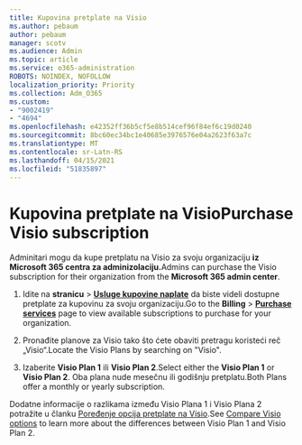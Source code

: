 ```yaml
---
title: Kupovina pretplate na Visio
ms.author: pebaum
author: pebaum
manager: scotv
ms.audience: Admin
ms.topic: article
ms.service: o365-administration
ROBOTS: NOINDEX, NOFOLLOW
localization_priority: Priority
ms.collection: Adm_O365
ms.custom:
- "9002419"
- "4694"
ms.openlocfilehash: e42352ff36b5cf5e8b514cef96f84ef6c19d0240
ms.sourcegitcommit: 8bc60ec34bc1e40685e3976576e04a2623f63a7c
ms.translationtype: MT
ms.contentlocale: sr-Latn-RS
ms.lasthandoff: 04/15/2021
ms.locfileid: "51835897"
---
```

# <a name="purchase-visio-subscription"></a><span data-ttu-id="cea43-102">Kupovina pretplate na Visio</span><span class="sxs-lookup"><span data-stu-id="cea43-102">Purchase Visio subscription</span></span>

<span data-ttu-id="cea43-103">Adminitari mogu da kupe pretplatu na Visio za svoju organizaciju **iz Microsoft 365 centra za adminizolaciju.**</span><span class="sxs-lookup"><span data-stu-id="cea43-103">Admins can purchase the Visio subscription for their organization from the **Microsoft 365 admin center**.</span></span>

1. <span data-ttu-id="cea43-104">Idite na **stranicu**  >  **[Usluge kupovine naplate](https://go.microsoft.com/fwlink/p/?linkid=868433)** da biste videli dostupne pretplate za kupovinu za svoju organizaciju.</span><span class="sxs-lookup"><span data-stu-id="cea43-104">Go to the **Billing** > **[Purchase services](https://go.microsoft.com/fwlink/p/?linkid=868433)** page to view available subscriptions to purchase for your organization.</span></span>

2. <span data-ttu-id="cea43-105">Pronađite planove za Visio tako što ćete obaviti pretragu koristeći reč „Visio“.</span><span class="sxs-lookup"><span data-stu-id="cea43-105">Locate the Visio Plans by searching on "Visio".</span></span>

3. <span data-ttu-id="cea43-106">Izaberite **Visio Plan 1** ili **Visio Plan 2**.</span><span class="sxs-lookup"><span data-stu-id="cea43-106">Select either the **Visio Plan 1** or **Visio Plan 2**.</span></span> <span data-ttu-id="cea43-107">Oba plana nude mesečnu ili godišnju pretplatu.</span><span class="sxs-lookup"><span data-stu-id="cea43-107">Both Plans offer a monthly or yearly subscription.</span></span>

<span data-ttu-id="cea43-108">Dodatne informacije o razlikama između Visio Plana 1 i Visio Plana 2 potražite u članku [Poređenje opcija pretplate na Visio](https://products.office.com/Visio/microsoft-visio-plans-and-pricing-compare-visio-options).</span><span class="sxs-lookup"><span data-stu-id="cea43-108">See [Compare Visio options](https://products.office.com/Visio/microsoft-visio-plans-and-pricing-compare-visio-options) to learn more about the differences between Visio Plan 1 and Visio Plan 2.</span></span>
